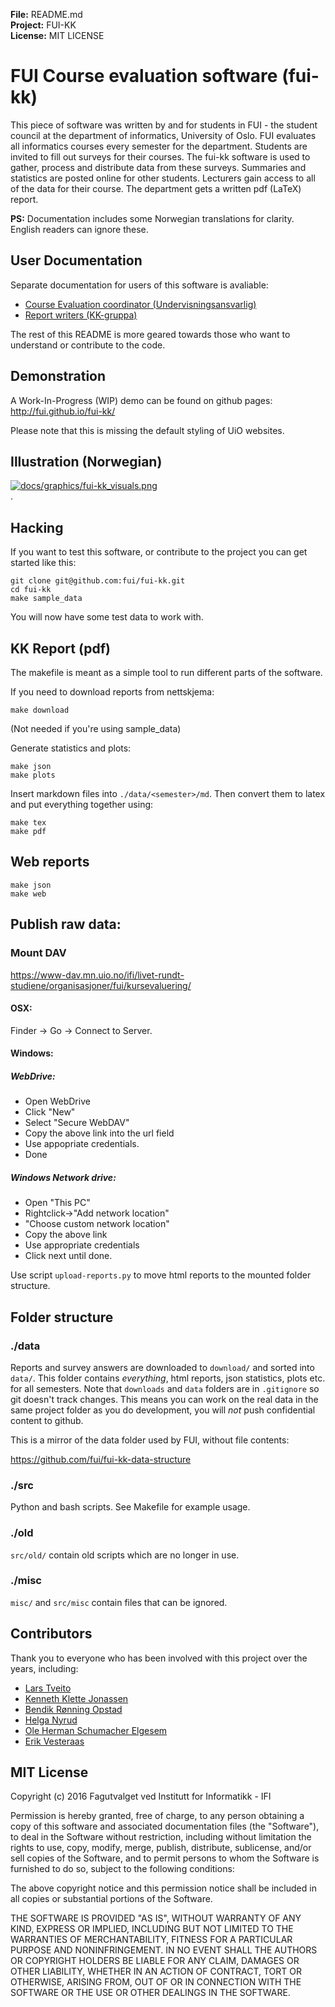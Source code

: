 **File:** README.md<br>
**Project:** FUI-KK<br>
**License:** MIT LICENSE

# FUI Course evaluation software (fui-kk)
This piece of software was written by and for students in FUI - the student council at the department of informatics, University of Oslo. FUI evaluates all informatics courses every semester for the department. Students are invited to fill out surveys for their courses. The fui-kk software is used to gather, process and distribute data from these surveys. Summaries and statistics are posted online for other students. Lecturers gain access to all of the data for their course. The department gets a written pdf (LaTeX) report.

**PS:** Documentation includes some Norwegian translations for clarity.
 English readers can ignore these.

## User Documentation
Separate documentation for users of this software is avaliable:
* [Course Evaluation coordinator (Undervisningsansvarlig)](./guide/coordinator.md)
* [Report writers (KK-gruppa)](./guide/writers.md)

The rest of this README is more geared towards those who want to understand
or contribute to the code.

## Demonstration
A Work-In-Progress (WIP) demo can be found on github pages:
http://fui.github.io/fui-kk/

Please note that this is missing the default styling of UiO websites.

## Illustration (Norwegian)
<a href="https://github.com/fui/fui-kk/master/docs/graphics/fui-kk_visuals.pdf">
<img alt="docs/graphics/fui-kk_visuals.png" style="border-width:0" src="https://raw.githubusercontent.com/fui/fui-kk/master/docs/graphics/fui-kk_visuals.png" />
</a><br />.

## Hacking
If you want to test this software, or contribute to the project you can get started like this:
```
git clone git@github.com:fui/fui-kk.git
cd fui-kk
make sample_data
```
You will now have some test data to work with.

## KK Report (pdf)
The makefile is meant as a simple tool to run different parts of the software.

If you need to download reports from nettskjema:
```
make download
```
(Not needed if you're using sample_data)

Generate statistics and plots:
```
make json
make plots
```

Insert markdown files into `./data/<semester>/md`.
Then convert them to latex and put everything together using:
```
make tex
make pdf
```

## Web reports
```
make json
make web
```

## Publish raw data:

### Mount DAV
https://www-dav.mn.uio.no/ifi/livet-rundt-studiene/organisasjoner/fui/kursevaluering/

#### OSX:
Finder -> Go -> Connect to Server.

#### Windows:
##### WebDrive:
* Open WebDrive
* Click "New"
* Select "Secure WebDAV"
* Copy the above link into the url field
* Use appopriate credentials. 
* Done

##### Windows Network drive:
* Open "This PC"
* Rightclick->"Add network location"
* "Choose custom network location"
* Copy the above link
* Use appropriate credentials
* Click next until done.

Use script `upload-reports.py` to move html reports to the mounted folder structure.

## Folder structure

### ./data

Reports and survey answers are downloaded to `download/` and sorted into `data/`.
This folder contains *everything*, html reports, json statistics, plots etc. for all semesters.
Note that `downloads` and `data` folders are in `.gitignore` so git doesn't track changes.
This means you can work on the real data in the same project folder as you do development,
you will *not* push confidential content to github.

This is a mirror of the data folder used by FUI, without file contents:

https://github.com/fui/fui-kk-data-structure

### ./src
Python and bash scripts. See Makefile for example usage.

### ./old

`src/old/` contain old scripts which are no longer in use.

### ./misc

`misc/` and `src/misc` contain files that can be ignored.

## Contributors
Thank you to everyone who has been involved with this project over the years, including:
 * [Lars Tveito](https://github.com/larstvei)
 * [Kenneth Klette Jonassen](https://github.com/knneth)
 * [Bendik Rønning Opstad](https://github.com/bendikro)
 * [Helga Nyrud](https://github.com/helgany)
 * [Ole Herman Schumacher Elgesem](https://github.com/olehermanse)
 * [Erik Vesteraas](https://github.com/evestera)

## MIT License

Copyright (c) 2016 Fagutvalget ved Institutt for Informatikk - IFI

Permission is hereby granted, free of charge, to any person obtaining a copy
of this software and associated documentation files (the "Software"), to deal
in the Software without restriction, including without limitation the rights
to use, copy, modify, merge, publish, distribute, sublicense, and/or sell
copies of the Software, and to permit persons to whom the Software is
furnished to do so, subject to the following conditions:

The above copyright notice and this permission notice shall be included in all
copies or substantial portions of the Software.

THE SOFTWARE IS PROVIDED "AS IS", WITHOUT WARRANTY OF ANY KIND, EXPRESS OR
IMPLIED, INCLUDING BUT NOT LIMITED TO THE WARRANTIES OF MERCHANTABILITY,
FITNESS FOR A PARTICULAR PURPOSE AND NONINFRINGEMENT. IN NO EVENT SHALL THE
AUTHORS OR COPYRIGHT HOLDERS BE LIABLE FOR ANY CLAIM, DAMAGES OR OTHER
LIABILITY, WHETHER IN AN ACTION OF CONTRACT, TORT OR OTHERWISE, ARISING FROM,
OUT OF OR IN CONNECTION WITH THE SOFTWARE OR THE USE OR OTHER DEALINGS IN THE
SOFTWARE.
<br>
